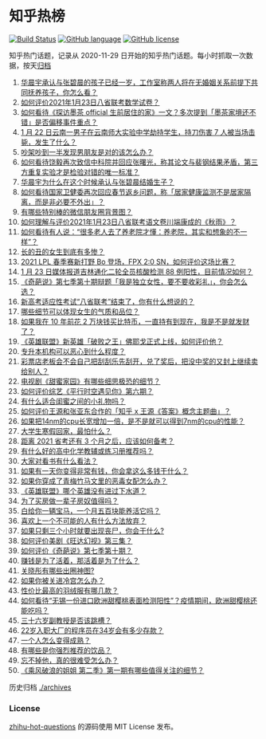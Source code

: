 # 知乎热榜
[![Build Status](https://github.com/ToWeLong/zhihu-hot-questions/workflows/CI/badge.svg)](https://github.com/ToWeLong/zhihu-hot-questions/actions)
[![GitHub language](https://img.shields.io/badge/language-golang-orange.svg)](https://golang.org/)
[![GitHub license](https://img.shields.io/github/license/ToWeLong/zhihu-hot-questions)](https://github.com/ToWeLong/zhihu-hot-questions/blob/main/LICENSE)

知乎热门话题，记录从 2020-11-29 日开始的知乎热门话题。每小时抓取一次数据，按天[归档](./archives)

<!-- BEGIN -->

1. [华晨宇承认与张碧晨的孩子已经一岁，工作室称两人将在无婚姻关系前提下共同抚养孩子，你怎么看？](https://www.zhihu.com/question/440533019)
1. [如何评价2021年1月23日八省联考数学试卷？](https://www.zhihu.com/question/440792065)
1. [如何看待《探访墨茶 official 生前居住的家》一文？多次提到「墨茶家境还不错」是否偏移事件重点？](https://www.zhihu.com/question/440725655)
1. [1 月 22 日云南一男子在云南师大实验中学劫持学生，持刀伤害 7 人被当场击毙，发生了什么？](https://www.zhihu.com/question/440668867)
1. [吵架吵到一半发现男朋友是对的该怎么办？](https://www.zhihu.com/question/422596620)
1. [如何看待饶毅再次致信中科院并回应张曙光，称其论文与裴钢结果矛盾，第三方重复实验才是检验对错的唯一标准？](https://www.zhihu.com/question/440814381)
1. [华晨宇为什么在这个时候承认与张碧晨结婚生子？](https://www.zhihu.com/question/440655743)
1. [如何看待国家卫健委再次回应春节返乡问题，称「居家健康监测不是居家隔离，而是非必要不外出」？](https://www.zhihu.com/question/440769081)
1. [有哪些特别棒的微信朋友圈背景图？](https://www.zhihu.com/question/337853063)
1. [如何理解与评价2021年1月23日八省联考语文卷川端康成的《秋雨》？](https://www.zhihu.com/question/440762695)
1. [如何看待有人说：“很多老人去了养老院才懂：养老院，其实和想象的不一样”？](https://www.zhihu.com/question/440467400)
1. [长的丑的女生到底有多惨？](https://www.zhihu.com/question/352979580)
1. [2021 LPL 春季赛新打野 Bo 登场，FPX 2:0 SN，如何评价这场比赛？](https://www.zhihu.com/question/440817019)
1. [1 月 23 日媒体报道吉林通化二轮全员核酸检测 88 例阳性，目前情况如何？](https://www.zhihu.com/question/440793151)
1. [《奇葩说》第七季第十期辩题「我是独立女性，要不要收彩礼」，你会怎么选？](https://www.zhihu.com/question/440833162)
1. [新高考适应性考试“八省联考”结束了，你有什么想说的？](https://www.zhihu.com/question/440749790)
1. [哪些细节可以体现女生的气质和品位？](https://www.zhihu.com/question/24780989)
1. [如果我在 10 年前花 2 万块钱买比特币，一直持有到现在，我是不是就发财了？](https://www.zhihu.com/question/439136003)
1. [《英雄联盟》新英雄「破败之王」佛耶戈正式上线，如何评价他？](https://www.zhihu.com/question/440596499)
1. [专升本机构可以恶心到什么程度？](https://www.zhihu.com/question/400116979)
1. [彩票店老板会不会自己把刮刮乐先刮开，兑了奖后，把没中奖的又封上继续卖给别人？](https://www.zhihu.com/question/438582179)
1. [电视剧《甜蜜家园》有哪些细思极恐的细节？](https://www.zhihu.com/question/435369430)
1. [如何评价综艺《平行时空遇见你》第六期？](https://www.zhihu.com/question/440563921)
1. [有什么适合闺蜜之间的小礼物吗？](https://www.zhihu.com/question/376166947)
1. [如何评价王源和张亚东合作的「知乎 x 王源《答案》概念主题曲」？](https://www.zhihu.com/question/440768515)
1. [如果把14nm的cpu长宽增加一倍，是不是就可以得到7nm的cpu的性能？](https://www.zhihu.com/question/432566248)
1. [大学生寒假回家，最怕什么？](https://www.zhihu.com/question/439088772)
1. [距离 2021 省考还有 3 个月之后，应该如何备考？](https://www.zhihu.com/question/437712149)
1. [有什么好的高中化学教辅或练习册推荐吗？](https://www.zhihu.com/question/435822087)
1. [大家对看书有什么看法？](https://www.zhihu.com/question/438065523)
1. [如果有一天你变得非常有钱，你会拿这么多钱干什么？](https://www.zhihu.com/question/437410410)
1. [如果你穿成了青梅竹马文里的恶毒女配怎么办？](https://www.zhihu.com/question/397987454)
1. [《英雄联盟》哪个英雄没有进过下水道？](https://www.zhihu.com/question/438823263)
1. [为了买房做一辈子房奴值得吗？](https://www.zhihu.com/question/420453128)
1. [白给你一辆宝马，一个月五百块能养活它吗？](https://www.zhihu.com/question/439328886)
1. [喜欢上一个不可能的人有什么方法放弃？](https://www.zhihu.com/question/437379179)
1. [如果只剩三个小时就要出现丧尸，你会干什么?](https://www.zhihu.com/question/370509834)
1. [如何评价美剧《旺达幻视》第三集？](https://www.zhihu.com/question/440654669)
1. [如何评价《奇葩说》第七季第十期？](https://www.zhihu.com/question/440825802)
1. [赚钱是为了活着，那活着是为了什么？](https://www.zhihu.com/question/434831702)
1. [关晓彤有哪些出圈神图?](https://www.zhihu.com/question/408938685)
1. [如果你被关进冷宫怎么办？](https://www.zhihu.com/question/428606792)
1. [性价比最高的羽绒服有哪几款？](https://www.zhihu.com/question/21938429)
1. [如何看待“无锡一份进口欧洲甜樱桃表面检测阳性”？疫情期间，欧洲甜樱桃还能吃吗？](https://www.zhihu.com/question/440652915)
1. [三十六岁副教授是否该跳槽？](https://www.zhihu.com/question/440257592)
1. [22岁入职大厂的程序员在34岁会有多少存款？](https://www.zhihu.com/question/436336543)
1. [一个人怎么变得成熟？](https://www.zhihu.com/question/431495614)
1. [有哪些是你强烈推荐的饮品？](https://www.zhihu.com/question/308481959)
1. [忘不掉他，真的很难受怎么办？](https://www.zhihu.com/question/438480398)
1. [《乘风破浪的姐姐 第二季》第一期有哪些值得关注的细节？](https://www.zhihu.com/question/440602767)

<!-- END -->

历史归档 [./archives](./archives)


### License
[zhihu-hot-questions](https://github.com/towelong/zhihu-hot-questions) 的源码使用 MIT License 发布。